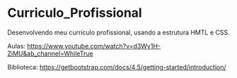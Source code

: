 # Curriculo_Profissional
Desenvolvendo meu currículo profissional, usando a estrutura HMTL e CSS.

Aulas: https://www.youtube.com/watch?v=d3Wy1H-ZiMU&ab_channel=WhileTrue

Biblioteca: https://getbootstrap.com/docs/4.5/getting-started/introduction/

